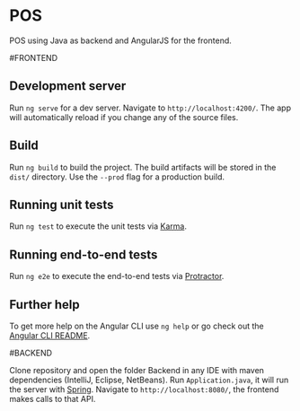 # POS
POS using Java as backend and AngularJS for the frontend.

#FRONTEND

## Development server

Run `ng serve` for a dev server. Navigate to `http://localhost:4200/`. The app will automatically reload if you change any of the source files.

## Build

Run `ng build` to build the project. The build artifacts will be stored in the `dist/` directory. Use the `--prod` flag for a production build.

## Running unit tests

Run `ng test` to execute the unit tests via [Karma](https://karma-runner.github.io).

## Running end-to-end tests

Run `ng e2e` to execute the end-to-end tests via [Protractor](http://www.protractortest.org/).

## Further help

To get more help on the Angular CLI use `ng help` or go check out the [Angular CLI README](https://github.com/angular/angular-cli/blob/master/README.md).

#BACKEND

Clone repository and open the folder Backend in any IDE with maven dependencies (IntelliJ, Eclipse, NetBeans). Run `Application.java`, it will run the server with [Spring](https://spring.io/). Navigate to `http://localhost:8080/`, the frontend makes calls to that API.
